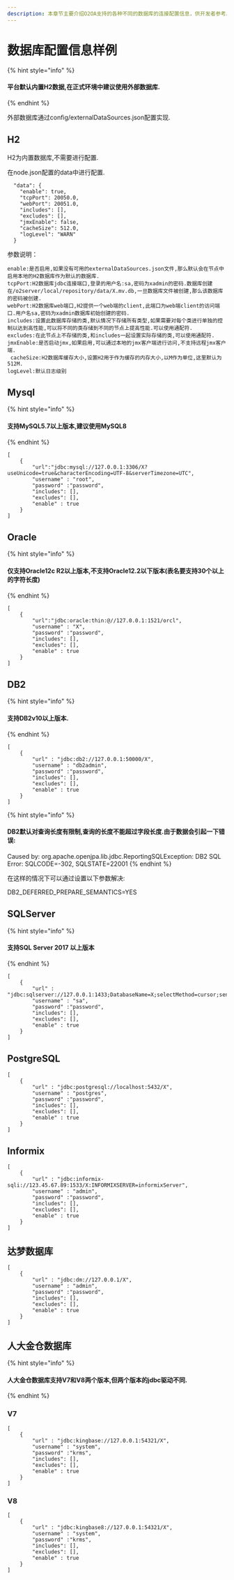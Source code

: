 ```yaml
---
description: 本章节主要介绍O2OA支持的各种不同的数据库的连接配置信息，供开发者参考。
---
```


# 数据库配置信息样例

{% hint style="info" %}
#### 平台默认内置H2数据,在正式环境中建议使用外部数据库.
{% endhint %}

外部数据库通过config/externalDataSources.json配置实现.

## H2

H2为内置数据库,不需要进行配置.

在node.json配置的data中进行配置.

```text
  "data": {
    "enable": true,
    "tcpPort": 20050.0,
    "webPort": 20051.0,
    "includes": [],
    "excludes": [],
    "jmxEnable": false,
    "cacheSize": 512.0,
    "logLevel": "WARN"
  }
```

参数说明：

```text
enable:是否启用,如果没有可用的externalDataSources.json文件,那么默认会在节点中启用本地的H2数据库作为默认的数据库. 
tcpPort:H2数据库jdbc连接端口,登录的用户名:sa,密码为xadmin的密码.数据库创建在/o2server/local/repository/data/X.mv.db,一旦数据库文件被创建,那么该数据库的密码被创建. 
webPort:H2数据库web端口,H2提供一个web端的client,此端口为web端client的访问端口.用户名sa,密码为xadmin数据库初始创建的密码. 
includes:设置此数据库存储的类,默认情况下存储所有类型,如果需要对每个类进行单独的控制以达到高性能,可以将不同的类存储到不同的节点上提高性能.可以使用通配符. 
excludes:在此节点上不存储的类,和includes一起设置实际存储的类,可以使用通配符. 
jmxEnable:是否启动jmx,如果启用,可以通过本地的jmx客户端进行访问,不支持远程jmx客户端.
 cacheSize:H2数据库缓存大小,设置H2用于作为缓存的内存大小,以M作为单位,这里默认为512M. 
logLevel:默认日志级别
```

## Mysql

{% hint style="info" %}
#### 支持MySQL5.7以上版本,建议使用MySQL8
{% endhint %}

```text
[
	{
		"url":"jdbc:mysql://127.0.0.1:3306/X?useUnicode=true&characterEncoding=UTF-8&serverTimezone=UTC",
		"username" : "root",
		"password" :"password",
		"includes": [],
		"excludes": [],
		"enable" : true
	}
]
```

## Oracle

{% hint style="info" %}
#### 仅支持Oracle12c R2以上版本,**不支持Oracle12.2以下版本\(表名要支持30个以上的字符长度\)**
{% endhint %}

```text
[
	{
		"url":"jdbc:oracle:thin:@//127.0.0.1:1521/orcl",
		"username" : "X",
		"password" :"password",
		"includes": [],
		"excludes": [],
		"enable" : true
	}
]
```

## DB2

{% hint style="info" %}
#### 支持DB2v10以上版本.
{% endhint %}

```text
[
	{
		"url" : "jdbc:db2://127.0.0.1:50000/X",
		"username" : "db2admin",
		"password" :"password",
		"includes": [],
		"excludes": [],
		"enable" : true
	}
]
```

{% hint style="info" %}
#### DB2默认对查询长度有限制,查询的长度不能超过字段长度.由于数据会引起一下错误:

Caused by: org.apache.openjpa.lib.jdbc.ReportingSQLException: DB2 SQL Error: SQLCODE=-302, SQLSTATE=22001
{% endhint %}

在这样的情况下可以通过设置以下参数解决:

DB2\_DEFERRED\_PREPARE\_SEMANTICS=YES

## SQLServer

{% hint style="info" %}
#### 支持SQL Server 2017 以上版本
{% endhint %}

```text
[
	{
		"url" : "jdbc:sqlserver://127.0.0.1:1433;DatabaseName=X;selectMethod=cursor;sendStringParametersAsUnicode=false",
		"username" : "sa",
		"password" :"password",
		"includes": [],
		"excludes": [],
		"enable" : true
	}
]
```

## PostgreSQL

```text
[
	{
		"url" : "jdbc:postgresql://localhost:5432/X",
		"username" : "postgres",
		"password" :"password",
		"includes": [],
		"excludes": [],
		"enable" : true
	}
]
```

## Informix

```text
[
	{
		"url" : "jdbc:informix-sqli://123.45.67.89:1533/X:INFORMIXSERVER=informixServer",
		"username" : "admin",
		"password" :"password",
		"includes": [],
		"excludes": [],
		"enable" : true
	}
]
```

## 达梦数据库

```text
[
	{
		"url" : "jdbc:dm://127.0.0.1/X",
		"username" : "admin",
		"password" :"password",
		"includes": [],
		"excludes": [],
		"enable" : true
	}
]
```

## 人大金仓数据库

{% hint style="info" %}
#### 人大金仓数据库支持V7和V8两个版本,但两个版本的jdbc驱动不同.
{% endhint %}

### V7

```text
[
	{
		"url" : "jdbc:kingbase://127.0.0.1:54321/X",
		"username" : "system",
		"password" :"krms",
		"includes": [],
		"excludes": [],
		"enable" : true
	}
]
```

### V8

```text
[
	{
		"url" : "jdbc:kingbase8://127.0.0.1:54321/X",
		"username" : "system",
		"password" :"krms",
		"includes": [],
		"excludes": [],
		"enable" : true
	}
]
```





















